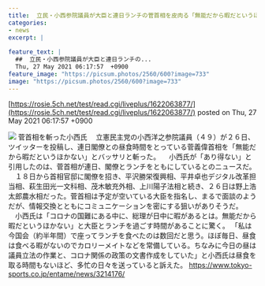 ```yaml
---
title:  立民・小西参院議員が大臣と連日ランチの菅首相を皮肉る「無能だから暇だというほかない」  
categories:
- news
excerpt: |
  
feature_text: |
  ##  立民・小西参院議員が大臣と連日ランチの...
  Thu, 27 May 2021 06:17:57  +0900
feature_image: "https://picsum.photos/2560/600?image=733"
image: "https://picsum.photos/2560/600?image=733"
---
```


[https://rosie.5ch.net/test/read.cgi/liveplus/1622063877/](https://rosie.5ch.net/test/read.cgi/liveplus/1622063877/)
posted on Thu, 27 May 2021 06:17:57  +0900

<!--more-->

![](https://img.tokyo-sports.co.jp/wp-content/uploads/2021/05/cd168d4191c00da7688c62851d03ca9a-422x450.jpg) 菅首相を斬った小西氏 　立憲民主党の小西洋之参院議員（４９）が２６日、ツイッターを投稿し、連日閣僚との昼食時間をとっている菅義偉首相を「無能だから暇だというほかない」とバッサリと斬った。 　小西氏が「あり得ない」と引用したのは、菅首相が連日、閣僚とランチをともにしているとのニュースだ。 　１８日から首相官邸に閣僚を招き、平沢勝栄復興相、平井卓也デジタル改革担当相、萩生田光一文科相、茂木敏充外相、上川陽子法相と続き、２６日は野上浩太郎農水相だった。菅首相は予定が空いている大臣を指名し、まるで面談のようだが、情報交換とともにコミュニケーションを密にする狙いがありそうだ。 　小西氏は「コロナの国難にある中に、総理が日中に暇があるとは。無能だから暇だというほかない」と大臣とランチを過ごす時間があることに驚く。 「私は今国会（約半年間）で座ってランチを食べたのは数回だと思う。ほぼ毎日、昼食は食べる暇がないのでカロリーメイトなどを常備している。ちなみに今日の昼は議員立法の作業と、コロナ関係の政策の文書作成をしていた」と小西氏は昼食を取る時間もないほど、多忙の日々を送っていると訴えた。 https://www.tokyo-sports.co.jp/entame/news/3214176/
